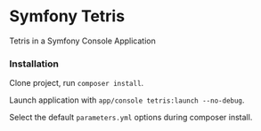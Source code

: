 Symfony Tetris
================

Tetris in a Symfony Console Application

### Installation

Clone project, run `composer install`.

Launch application with `app/console tetris:launch --no-debug`.

Select the default `parameters.yml` options during composer install.
